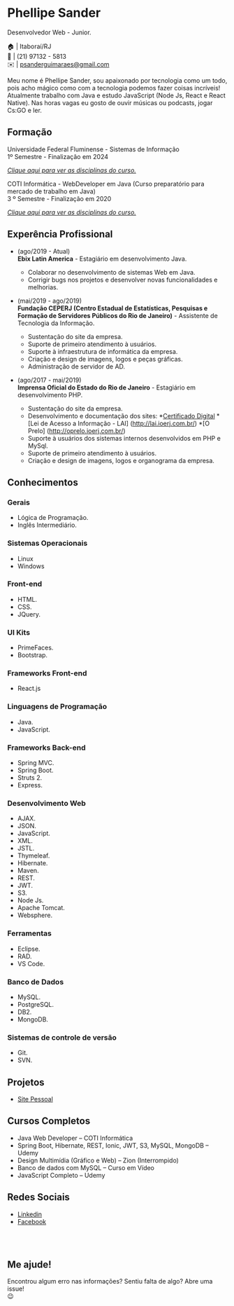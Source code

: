 # Phellipe Sander
Desenvolvedor Web - Junior.

:house:    |	Itaboraí/RJ <br>
:iphone:   |	(21) 97132 - 5813 <br>
:envelope: |	psanderguimaraes@gmail.com

Meu nome é Phellipe Sander, sou apaixonado por tecnologia como um todo, pois acho mágico como com a tecnologia podemos fazer coisas incríveis! Atualmente trabalho com Java e estudo JavaScript (Node Js, React e React Native).
Nas horas vagas eu gosto de ouvir músicas ou podcasts, jogar Cs:GO e ler.

## Formação
Universidade Federal Fluminense - Sistemas de Informação <br>
1º Semestre - Finalização em 2024

[_Clique aqui para ver as disciplinas do curso._](DISCIPLINAS.md#técnico-em-informática)

COTI Informática - WebDeveloper em Java (Curso preparatório para mercado de trabalho em Java) <br>
3 º Semestre - Finalização em 2020

[_Clique aqui para ver as disciplinas do curso._](DISCIPLINAS.md#tecnólogo-em-análise-e-desenvolvimento-de-sistemas)

## Experência Profissional
* (ago/2019 -  Atual) <br>
**Ebix Latin America** -
Estagiário em desenvolvimento Java.
  * Colaborar no desenvolvimento de sistemas Web em Java.
  * Corrigir bugs nos projetos e desenvolver novas funcionalidades e melhorias.


* (mai/2019 -  ago/2019) <br>
**Fundação CEPERJ (Centro Estadual de Estatísticas, Pesquisas e Formação de Servidores Públicos do Rio de Janeiro)** -
Assistente de Tecnologia da Informação.
  * Sustentação do site da empresa. 
  * Suporte de primeiro atendimento à usuários. 
  * Suporte à infraestrutura de informática da empresa. 
  * Criação e design de imagens, logos e peças gráficas.
  * Administração de servidor de AD.


* (ago/2017 -  mai/2019) <br>
**Imprensa Oficial do Estado do Rio de Janeiro** -
Estagiário em desenvolvimento PHP.
  * Sustentação do site da empresa. 
  * Desenvolvimento e documentação dos sites: 
   *[Certificado Digital](http://certificadodigital.ioerj.com.br)
   *[Lei de Acesso a Informação - LAI] (http://lai.ioerj.com.br/)
   *[O Prelo] (http://oprelo.ioerj.com.br/)
  * Suporte à usuários dos sistemas internos desenvolvidos em PHP e MySql.
  * Suporte de primeiro atendimento à usuários. 
  * Criação e design de imagens, logos e organograma da empresa.


## Conhecimentos

### Gerais
* Lógica de Programação.
* Inglês Intermediário.

### Sistemas Operacionais
* Linux
* Windows

### Front-end
* HTML.
* CSS.
* JQuery.

### UI Kits
* PrimeFaces.
* Bootstrap.

### Frameworks Front-end
* React.js

### Linguagens de Programação
* Java.
* JavaScript.

### Frameworks Back-end
* Spring MVC.
* Spring Boot.
* Struts 2.
* Express.

### Desenvolvimento Web
* AJAX.
* JSON.
* JavaScript.
* XML.
* JSTL.
* Thymeleaf.
* Hibernate.
* Maven.
* REST.
* JWT.
* S3.
* Node Js.
* Apache Tomcat.
* Websphere.

### Ferramentas
* Eclipse.
* RAD.
* VS Code.

### Banco de Dados
* MySQL.
* PostgreSQL.
* DB2.
* MongoDB.

### Sistemas de controle de versão
* Git.
* SVN.

## Projetos
* [Site Pessoal](#)

## Cursos Completos
* Java Web Developer – COTI Informática
* Spring Boot, Hibernate, REST, Ionic, JWT, S3, MySQL, MongoDB – Udemy
* Design Multimídia (Gráfico e Web) – Zion (Interrompido)
* Banco de dados com MySQL –  Curso em Vídeo
* JavaScript Completo – Udemy


## Redes Sociais
*  [Linkedin](https://www.linkedin.com/in/phellipe-sander/)
*  [Facebook](https://www.facebook.com/phellipe.sander)

<br><br>

## Me ajude!
Encontrou algum erro nas informações? Sentiu falta de algo? Abre uma issue! <br> :wink:
